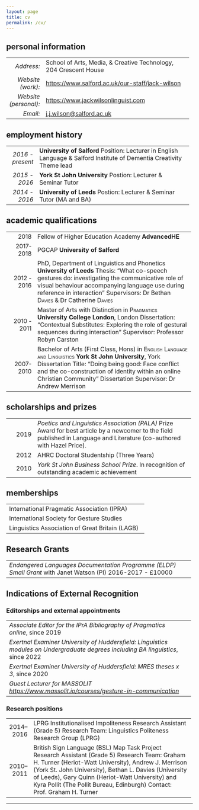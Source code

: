 ```yaml
---
layout: page
title: cv
permalink: /cv/
---
```

## personal information
<table style="width:98%;">
<colgroup>
<col style="width: 16%" />
<col style="width: 81%" />
</colgroup>
<tbody>
<tr class="odd">
<td style="text-align: right;"><em>Address: </em></td>
<td style="text-align: left;">School of Arts, Media, &amp Creative Technology, 204 Crescent House</td>
</tr>
<tr class="even">
<td style="text-align: right;"><em>Website (work): </em></td>
<td style="text-align: left;"><a href="https://www.salford.ac.uk/our-staff/jack-wilson">https://www.salford.ac.uk/our-staff/jack-wilson</a></td>
</tr>
<tr class="odd">
<td style="text-align: right;"><em>Website (personal): </em></td>
<td style="text-align: left;"><a href= "https://www.jackwilsonlinguist.com">https://www.jackwilsonlinguist.com</a></td>
</tr>
<tr class="even">
<td style="text-align: right;"><em>Email: </em></td>
<td style="text-align: left;"><a href="mailto:j.j.wilson@salford.ac.uk">j.j.wilson@salford.ac.uk</a></td>
</tr>
</tbody>
</table>

## employment history 
<table style="width:98%;">
<colgroup>
<col style="width: 16%" />
<col style="width: 81%" />
</colgroup>
<tbody>
<tr class="odd">
<td style="text-align: right;"><em>2016 - present</em></td>
<td style="text-align: left;"><strong>University of Salford</strong> Position: Lecturer in English Language &amp; Salford Institute of Dementia Creativity Theme lead</td>
</tr>
<tr class="even">
<td style="text-align: right;"><em>2015 - 2016</em></td>
<td style="text-align: left;"><strong>York St John University</strong> Postion: Lecturer &amp; Seminar Tutor </td>
</tr>
<tr class="odd">
<td style="text-align: right;"><em>2014 - 2016</em></td>
<td style="text-align: left;"><strong>University of Leeds</strong> Postion: Lecturer &amp; Seminar Tutor (MA and BA) </td>
</tr>
</tbody>
</table>

## academic qualifications

<table style="width:99%;">
<colgroup>
<col style="width: 15%" />
<col style="width: 83%" />
</colgroup>
<tbody>
<tr class="odd">
<td style="text-align: right;"><span class="smallcaps">2018</span></td>
<td style="text-align: left;">Fellow of Higher Education Academy <strong>AdvancedHE</strong></td>
</tr><tr class="even">
<td style="text-align: right;"><span class="smallcaps">2017-2018</span></td>
<td style="text-align: left;">PGCAP <strong>University of Salford</strong></td>
</tr>
<tr class="odd">
<td style="text-align: right;"><span class="smallcaps">2012 - 2016</span></td>
<td style="text-align: left;">PhD, Department of Linguistics and Phonetics <strong>University of Leeds</strong> Thesis: “What co-speech gestures do: investigating the communicative role of visual behaviour accompanying language use during reference in interaction” Supervisors: Dr Bethan <span class="smallcaps">Davies</span> &amp; Dr Catherine <span class="smallcaps">Davies</span></td>
</tr>
<tr class="even">
<td style="text-align: right;"><span class="smallcaps">2010 - 2011</span></td>
<td style="text-align: left;">Master of Arts with Distinction in <span class="smallcaps">Pragmatics</span> <strong>University College London</strong>, London Dissertation: “Contextual Substitutes: Exploring the role of gestural sequences during interaction” Supervisor: Professor Robyn Carston</td>
</tr>
<tr class="odd">
<td style="text-align: right;"><span class="smallcaps">2007-2010</span></td>
<td style="text-align: left;">Bachelor of Arts (First Class, Hons) in <span class="smallcaps">English Language and Linguistics</span> <strong>York St John University</strong>, York Dissertation Title: “Doing being good: Face conflict and the co-construction of identity within an online Christian Community” Dissertation Supervisor: Dr Andrew Merrison</td>
</tr>
</tbody>
</table>

## scholarships and prizes
<table style="width:99%;">
<colgroup>
<col style="width: 15%" />
<col style="width: 83%" />
</colgroup>
<tbody>
<tr class="odd">
<td style="text-align: right;">2019</td>
<td style="text-align: left;"><em> Poetics and Linguistics Association (PALA)</em> Prize Award for best article by a newcomer to the field published in Language and Literature (co-authored with Hazel Price).</tr>
<tr class="odd">
<td style="text-align: right;">2012</td>
<td style="text-align: left;">AHRC Doctoral Studentship (Three Years)</td>
</tr>
<tr class="even">
<td style="text-align: right;">2010</td>
<td style="text-align: left;"><em>York St John Business School Prize</em>. In recognition of outstanding academic achievement</td>
</tr>
</tbody>
</table>

## memberships

<table style="width:99%;">
<colgroup>
<col style="width: 98%" />
<col style="width: 2%" />
</colgroup>
<tbody>
<tr class="odd">
<td style="text-align: left;">International Pragmatic Association (IPRA)</td>
</tr>
<tr class="even">
<td style="text-align: left;">International Society for Gesture Studies</td>
</tr>
<tr class="odd">
<td style="text-align: left;">Linguistics Association of Great Britain (LAGB)</td>
</tr>
</tbody>
</table>

## Research Grants 

<table style="width:99%;">
<colgroup>
<col style="width: 98%" />
<col style="width: 2%" />
</colgroup>
<tbody>
<tr class="even">
<td style="text-align: left;"><em>Endangered Languages Documentation Programme (ELDP) Small Grant</em> with Janet Watson (PI) 2016-2017 - £10000</td>
</tr>
</tbody>
</table>

## Indications of External Recognition

### Editorships and external appointments

<table style="width:99%;">
<colgroup>
<col style="width: 98%" />
<col style="width: 2%" />
</colgroup>
<tbody>
<tr class="even">
<td style="text-align: left;"><em>Associate Editor for the IPrA Bibliography of Pragmatics online</em>, since 2019</td>
</tr>
<tr class="odd">
<td style="text-align: left;"><em>Exertnal Examiner University of Huddersfield: Linguistics modules on Undergraduate degrees including BA linguistics</em>, since 2022</td>
</tr>
<tr class="even">
<td style="text-align: left;"><em>Exertnal Examiner University of Huddersfield: MRES theses x 3</em>, since 2020</td>
<tr class="odd">
<td style="text-align: left;"><em>Guest Lecturer for MASSOLIT <a href = "https://www.massolit.io/courses/gesture-in-communication">https://www.massolit.io/courses/gesture-in-communication</a></em></td>
</tr>
</tbody>
</table>

### Research positions
<table style="width:99%;">
<colgroup>
<col style="width: 6%" />
<col style="width: 92%" />
</colgroup>
<tbody>
<tr class="odd">
<td style="text-align: right;">2014–2016</td>
<td style="text-align: left;">LPRG Institutionalised Impoliteness Research Assistant (Grade 5) Research Team: Linguistics Politeness Research Group (LPRG) </td>
</tr>
<tr class="even">
<td style="text-align: right;">2010–2011</td>
<td style="text-align: left;">British Sign Language (BSL) Map Task Project Research Assistant (Grade 5) Research Team: Graham H. Turner (Heriot-Watt University), Andrew J. Merrison (York St. John University), Bethan L. Davies (University of Leeds), Gary Quinn (Heriot-Watt University) and Kyra Pollit (The Pollit Bureau, Edinburgh) Contact: Prof. Graham H. Turner </td>
</tr>
</tbody>
</table>
<hr />
